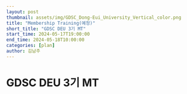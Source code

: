 ```yaml
---
layout: post
thumbnail: assets/img/GDSC_Dong-Eui_University_Vertical_color.png
title: "Membership Training(예정)"
short_title: "GDSC DEU 3기 MT"
start_time: 2024-05-17T19:00:00
end_time: 2024-05-18T10:00:00
categories: [plan]
author: 김남주
---
```


# GDSC DEU 3기 MT
